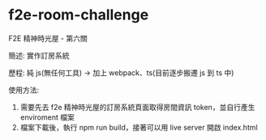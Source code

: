 # f2e-room-challenge

F2E 精神時光屋 - 第六關

簡述: 實作訂房系統

歷程: 純 js(無任何工具) -> 加上 webpack、ts(目前逐步搬遷 js 到 ts 中)

使用方法:

1.  需要先去 f2e 精神時光屋的訂房系統頁面取得房間資訊 token，並自行產生 enviroment 檔案
2.  檔案下載後，執行 npm run build，接著可以用 live server 開啟 index.html
